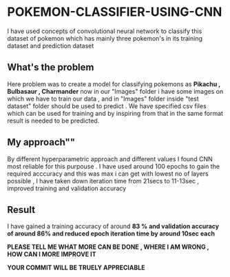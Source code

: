 # POKEMON-CLASSIFIER-USING-CNN
I have  used concepts of convolutional neural network to classify this dataset of pokemon which has mainly three pokemon's in its training dataset and prediction dataset

## What's the problem
Here problem was to create a model for classifying pokemons as **Pikachu , Bulbasaur , Charmander** now in our "Images" folder i have some images on which we have to train our data , and in "Images" folder inside "test dataset" folder should be used to predict . We have specified csv files which can be used  for training and by inspiring from that in the same format result is  needed to be predicted.

## My approach""
By different hyperparametric approach and different values I found CNN most reliable for this purpouse . I have used around 100 epochs to gain the required acccuracy and this was max i can get with lowest no of layers possible , I have taken down iteration time from 21secs to 11-13sec , improved training and validation accuracy

## Result
I have gained a training accuracy of around **83 % and validation accuracy of around 86% and reduced epoch iteration time by around 10sec each**



**PLEASE TELL ME WHAT MORE CAN BE DONE , WHERE I AM WRONG , HOW CAN I MORE IMPROVE IT**

**YOUR COMMIT WILL BE TRUELY APPRECIABLE**
